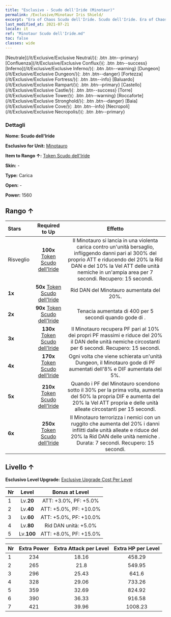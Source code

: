 ```yaml
---
title: "Esclusivo - Scudo dell'Iride (Minotaur)"
permalink: /Exclusive/Minotaur Iris Shield/
excerpt: "Era of Chaos Scudo dell'Iride. Scudo dell'Iride. Era of Chaos Esclusivo Scudo dell'Iride. Minotauro Esclusivo."
last_modified_at: 2021-07-21
locale: it
ref: "Minotaur Scudo dell'Iride.md"
toc: false
classes: wide
---
```

 [Neutrale](/it/Exclusive/Exclusive Neutral/){: .btn .btn--primary} [Confluenza](/it/Exclusive/Exclusive Conflux/){: .btn .btn--success} [Inferno](/it/Exclusive/Exclusive Inferno/){: .btn .btn--warning} [Dungeon](/it/Exclusive/Exclusive Dungeon/){: .btn .btn--danger} [Fortezza](/it/Exclusive/Exclusive Fortress/){: .btn .btn--info} [Baluardo](/it/Exclusive/Exclusive Rampart/){: .btn .btn--primary} [Castello](/it/Exclusive/Exclusive Castle/){: .btn .btn--success} [Torre](/it/Exclusive/Exclusive Tower/){: .btn .btn--warning} [Roccaforte](/it/Exclusive/Exclusive Stronghold/){: .btn .btn--danger} [Baia](/it/Exclusive/Exclusive Cove/){: .btn .btn--info} [Necropoli](/it/Exclusive/Exclusive Necropolis/){: .btn .btn--primary} 

### Dettagli
 **Nome: Scudo dell'Iride** 

 **Esclusivo for Unit:** [Minotauro](/it/units/Minotaur/) 

 **Item to Rango ↑:** [Token Scudo dell'Iride](/ItemsIT/con_913/)

 **Skin:** -

 **Type:** Carica

 **Open:** -

 **Power:** 1560

## Rango ↑

  |     Stars    |  Required to Up | Effetto |
  |:-------------|:---------------:|:---------------:|
  |  Risveglio  | **100x** [Token Scudo dell'Iride](/ItemsIT/con_913/) | <Carica brutale> Il Minotauro si lancia in una violenta carica contro un'unità bersaglio, infliggendo danni pari al 300% del proprio ATT e riducendo del 20% la Rid DAN e del 10% la Vel ATT delle unità nemiche in un'ampia area per 7 secondi. Recupero: 15 secondi. |
  | **1x** <i class="fas fa-star"/> | **50x** [Token Scudo dell'Iride](/ItemsIT/con_913/) | Rid DAN del Minotauro aumentata del 20%. |
  | **2x** <i class="fas fa-star"/> | **90x** [Token Scudo dell'Iride](/ItemsIT/con_913/) | Tenacia aumentata di 400 per 5 secondi quando gode di <Morale alto>. |
  | **3x** <i class="fas fa-star"/> | **130x** [Token Scudo dell'Iride](/ItemsIT/con_913/) | <Afflusso di sangue> Il Minotauro recupera PF pari al 10% dei propri PF massimi e riduce del 20% il DAN delle unità nemiche circostanti per 6 secondi. Recupero: 15 secondi. |
  | **4x** <i class="fas fa-star"/> | **170x** [Token Scudo dell'Iride](/ItemsIT/con_913/) | Ogni volta che viene schierata un'unità Dungeon, il Minotauro gode di PF aumentati dell'8% e DIF aumentata del 5%. |
  | **5x** <i class="fas fa-star"/> | **210x** [Token Scudo dell'Iride](/ItemsIT/con_913/) | Quando i PF del Minotauro scendono sotto il 30% per la prima volta, aumenta del 50% la propria DIF e aumenta del 20% la Vel ATT propria e delle unità alleate circostanti per 15 secondi. |
  | **6x** <i class="fas fa-star"/> | **250x** [Token Scudo dell'Iride](/ItemsIT/con_913/) | <Ruggito> Il Minotauro terrorizza i nemici con un ruggito che aumenta del 20% i danni inflitti dalle unità alleate e riduce del 20% la Rid DAN delle unità nemiche <avvelenate>. Durata: 7 secondi. Recupero: 15 secondi. |


## Livello ↑
 **Esclusivo Level Upgrade:** [Exclusive Upgrade Cost Per Level](/Exclusive/ExclusiveUpgradeCostPerLevel/)

  |  Nr  |   Level  | Bonus at Level |
  |:-----|:--------:|:--------------:|
  | 1 | Lv.**20** | ATT: +3.0%, PF: +5.0% |
  | 2 | Lv.**40** | ATT: +5.0%, PF: +10.0% |
  | 3 | Lv.**60** | ATT: +5.0%, PF: +10.0% |
  | 4 | Lv.**80** | Rid DAN unità: +5.0% |
  | 5 | Lv.**100** | ATT: +8.0%, PF: +15.0% |


  |  Nr  |  Extra Power | Extra Attack per Level | Extra HP per Level |
  |:-----|:--------:|:--------:|:--------:|
  | 1 | 234 | 18.16 | 458.29 |
  | 2 | 265 | 21.8 | 549.95 |
  | 3 | 296 | 25.43 | 641.6 |
  | 4 | 328 | 29.06 | 733.26 |
  | 5 | 359 | 32.69 | 824.92 |
  | 6 | 390 | 36.33 | 916.58 |
  | 7 | 421 | 39.96 | 1008.23 |


